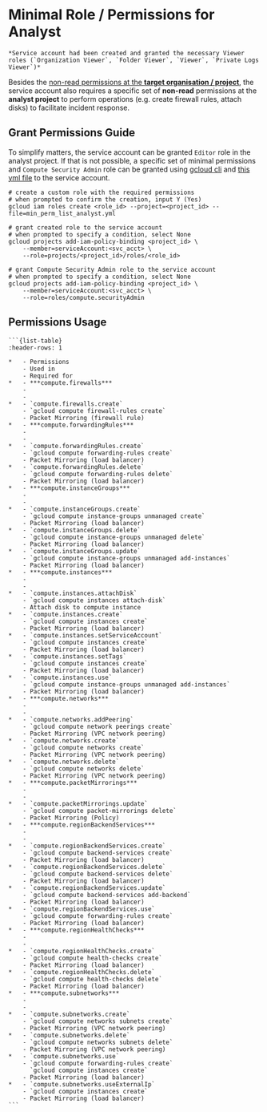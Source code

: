 # Minimal Role / Permissions for Analyst
```{admonition} Assumption
*Service account had been created and granted the necessary Viewer roles (`Organization Viewer`, `Folder Viewer`, `Viewer`, `Private Logs Viewer`)*
```

Besides the [non-read permissions at the **target organisation / project**](min_perm_target.md), the service account also requires a specific set of **non-read** permissions at the **analyst project** to perform operations (e.g. create firewall rules, attach disks) to facilitate incident response.

## Grant Permissions Guide

To simplify matters, the service account can be granted `Editor` role in the analyst project. If that is not possible, a specific set of minimal permissions and `Compute Security Admin` role can be granted using [gcloud cli](https://cloud.google.com/sdk/gcloud) and [this yml file](./min_perm_list_analyst) to the service account.

```shell
# create a custom role with the required permissions
# when prompted to confirm the creation, input Y (Yes)
gcloud iam roles create <role_id> --project=<project_id> --file=min_perm_list_analyst.yml

# grant created role to the service account
# when prompted to specify a condition, select None
gcloud projects add-iam-policy-binding <project_id> \
    --member=serviceAccount:<svc_acct> \
    --role=projects/<project_id>/roles/<role_id>

# grant Compute Security Admin role to the service account
# when prompted to specify a condition, select None
gcloud projects add-iam-policy-binding <project_id> \
    --member=serviceAccount:<svc_acct> \
    --role=roles/compute.securityAdmin
```
## Permissions Usage
````{div} full-width
```{list-table}
:header-rows: 1

*   - Permissions
    - Used in
    - Required for
*   - ***compute.firewalls***
    - 
    - 
*   - `compute.firewalls.create`
    - `gcloud compute firewall-rules create`
    - Packet Mirroring (firewall rule)
*   - ***compute.forwardingRules***
    - 
    - 
*   - `compute.forwardingRules.create`
    - `gcloud compute forwarding-rules create`
    - Packet Mirroring (load balancer)
*   - `compute.forwardingRules.delete`
    - `gcloud compute forwarding-rules delete`
    - Packet Mirroring (load balancer)
*   - ***compute.instanceGroups***
    - 
    - 
*   - `compute.instanceGroups.create`
    - `gcloud compute instance-groups unmanaged create`
    - Packet Mirroring (load balancer)
*   - `compute.instanceGroups.delete`
    - `gcloud compute instance-groups unmanaged delete`
    - Packet Mirroring (load balancer)
*   - `compute.instanceGroups.update`
    - `gcloud compute instance-groups unmanaged add-instances`
    - Packet Mirroring (load balancer)
*   - ***compute.instances***
    - 
    - 
*   - `compute.instances.attachDisk`
    - `gcloud compute instances attach-disk`
    - Attach disk to compute instance
*   - `compute.instances.create`
    - `gcloud compute instances create`
    - Packet Mirroring (load balancer)
*   - `compute.instances.setServiceAccount`
    - `gcloud compute instances create`
    - Packet Mirroring (load balancer)
*   - `compute.instances.setTags`
    - `gcloud compute instances create`
    - Packet Mirroring (load balancer)
*   - `compute.instances.use`
    - `gcloud compute instance-groups unmanaged add-instances`
    - Packet Mirroring (load balancer)
*   - ***compute.networks***
    - 
    - 
*   - `compute.networks.addPeering`
    - `gcloud compute network peerings create`
    - Packet Mirroring (VPC network peering)
*   - `compute.networks.create`
    - `gcloud compute networks create`
    - Packet Mirroring (VPC network peering)
*   - `compute.networks.delete`
    - `gcloud compute networks delete`
    - Packet Mirroring (VPC network peering)
*   - ***compute.packetMirrorings***
    - 
    - 
*   - `compute.packetMirrorings.update`
    - `gcloud compute packet-mirrorings delete`
    - Packet Mirroring (Policy)
*   - ***compute.regionBackendServices***
    - 
    - 
*   - `compute.regionBackendServices.create`
    - `gcloud compute backend-services create`
    - Packet Mirroring (load balancer)
*   - `compute.regionBackendServices.delete`
    - `gcloud compute backend-services delete`
    - Packet Mirroring (load balancer)
*   - `compute.regionBackendServices.update`
    - `gcloud compute backend-services add-backend`
    - Packet Mirroring (load balancer)
*   - `compute.regionBackendServices.use`
    - `gcloud compute forwarding-rules create`
    - Packet Mirroring (load balancer)
*   - ***compute.regionHealthChecks***
    - 
    - 
*   - `compute.regionHealthChecks.create`
    - `gcloud compute health-checks create`
    - Packet Mirroring (load balancer)
*   - `compute.regionHealthChecks.delete`
    - `gcloud compute health-checks delete`
    - Packet Mirroring (load balancer)
*   - ***compute.subnetworks***
    - 
    - 
*   - `compute.subnetworks.create`
    - `gcloud compute networks subnets create`
    - Packet Mirroring (VPC network peering)
*   - `compute.subnetworks.delete`
    - `gcloud compute networks subnets delete`
    - Packet Mirroring (VPC network peering)
*   - `compute.subnetworks.use`
    - `gcloud compute forwarding-rules create`  
      `gcloud compute instances create`
    - Packet Mirroring (load balancer)
*   - `compute.subnetworks.useExternalIp`
    - `gcloud compute instances create`
    - Packet Mirroring (load balancer)
```
````